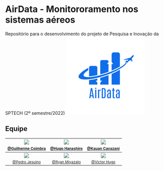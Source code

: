   # AirData - Monitororamento nos sistemas aéreos
Repositório para o desenvolvimento do projeto de Pesquisa e Inovação da SPTECH (2º semestre/2022)
<img src="Documentos/img/LogoAzulEscuro.svg" alt="LogoEmpresa" style="height: 250px; "/>
## Equipe 



| [<img src="https://avatars.githubusercontent.com/u/102234866?v=4" width="100"><br><small>@Guilherme Coimbra</small>](https://github.com/Coimbra1999)| [<img src="https://avatars.githubusercontent.com/u/99811791?v=4" width="115"><br><small>@Hugo Hanashiro</small>](https://github.com/HugoHanashiro)  | [<img src="https://avatars.githubusercontent.com/u/99101505?v=4" width="115"><br><small>@Kauan Cavazani</small>](https://github.com/KauanCavazani) | 
| :---: | :---: | :---: | 
| [<img src="https://avatars.githubusercontent.com/u/99812007?v=4" width="115"><br><small>@Pedro Jesuino</small>](https://github.com/Pedro-Jsn) | [<img src="https://avatars.githubusercontent.com/u/99812877?v=4" width="115"><br><small>@Ryan Miyazato</small>](https://github.com/ryan-miyazato) | [<img src="https://avatars.githubusercontent.com/u/99813230?v=4" width="115"><br><small>@Victor Hugo</small>](https://github.com/ViHugo03) 

